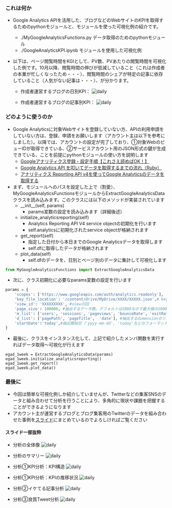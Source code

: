 ### これは何か
- Google Analytics APIを活用した、ブログなどのWebサイトのKPIを取得するためのpythonモジュールと、モジュールを使った可視化例の紹介です。
	- ./MyGoogleAnalyticsFunctions.py データ取得のためのpythonモジュール
	- ./GoogleAnalyticsKPI.ipynb モジュールを使用した可視化例
- 以下は、ページ閲覧時間をKGIとして、PV数、PVあたりの閲覧時間を可視化した例です。10月以降、閲覧時間の伸びが低減していること（これは作成者の本業が忙しくなったため・・・）、閲覧時間のシェアが特定の記事に依存していること（人気がない記事は・・・）、が分かります。

	- 作成者運営するブログの日別KPI：
![daily](http://drive.google.com/uc?export=view&id=1WJ9FAHDOrXFmUhUJAJFBd1PDExLa33G0)

	- 作成者運営するブログの記事別KPI：
![daily](http://drive.google.com/uc?export=view&id=1btghJTt5eB5nKRtTNi230uuvb66ecqQy)

### どのように使うのか
- Google Analyticsに対象Webサイトを登録していない方、APIの利用申請をしていない方は、登録、申請をお願いします（アカウント主は以下を参考にしました）。以降では、アカウントの設定が完了しており、①対象WebのビューIDが取得できている、②サービスアカウント用のJSON形式の鍵が生成できている、ことを前提にpythonモジュールの使い方を説明します
	- [Googleアナリティクス登録・設定手順【これさえ読めばOK！】](https://wacul-ai.com/blog/access-analysis/google-analytics-setting/ga-register/)
	- [Google Analytics API を叩いてデータを取得するまでの流れ（Ruby）](https://qiita.com/ryota-sasabe/items/a5efd2aac244cfcce5c7)	
	- [アナリティクス Reporting API v4を使ってGoogle Analyticsのデータを取得する](https://dev.classmethod.jp/articles/ga-api-v4/)
- まず、モジュールへのパスを設定した上で（割愛）、MyGoogleAnalyticsFunctionsモジュールからExtractGoogleAnalyticsDataクラスを読み込みます。このクラスには以下のメソッドが実装されています
	- \_\_init\_\_(self, params)
		- params変数の設定を読み込みます（詳細後述）
	- initialize_analyticsreporting(self)
		- Analytics Reporting API V4 service objectの初期化を行います
		- self.analyticsに初期化されたservice objectが格納されます
	- get_report(self)
		- 指定した日付から本日までのGoogle Analyticsデータを取得します
		- self.dfに取得したデータが格納されます
	- plot_data(self)
		- self.dfのデータを、日別とページ別のデータに集計して可視化します

```python
from MyGoogleAnalyticsFunctions import ExtractGoogleAnalyticsData
```

- 次に、クラス初期化に必要なparams変数の設定を行います

```python
params = {
    'scopes': ['https://www.googleapis.com/auth/analytics.readonly'],
    'key_file_location': '/content/drive/MyDrive/XXXX/XXXXX.json',# keyファイルへのパス
    'view_id': 'XXXXXXXXX', #viewのID
    'page_size': 100000, #抽出するデータ数。デフォルトは1000なので最大値の100000に設定
    'm_list': ['users', 'sessions', 'pageviews', 'bounceRate', 'exitRate', 'avgTimeOnPage'], #抽出するmetricsのリスト
    'd_list': ['pagePath', 'pageTitle',  'date'], #抽出するdimensionのリスト。最終要素は時間軸の集計に用いる
    'startDate':'today',#抽出開始日（'yyyy-mm-dd', 'today'などのフォーマットに対応）
}
```

- 最後に、クラスをインスタンス化して、上記で紹介したメンバ関数を実行すればデータ取得〜可視化が行えます

```python:
egad_1week = ExtractGoogleAnalyticsData(params)
egad_1week.initialize_analyticsreporting()
egad_1week.get_report()
egad_1week.plot_data()
```

### 最後に
- 今回は簡単な可視化例しか紹介していませんが、Twitterなどの集客SNSのデータと組み合わせて分析を行うことにより、多角的に現状や課題を把握することができるようになります
- アカウント主が運営するブログとブログ集客用のTwitterのデータを組み合わせた事例を[スライド](https://docs.google.com/presentation/d/e/2PACX-1vQt2zoxZwjD43BAIjmRKjW_BLa8LWXc3mtShlplI7GWbjwmGcIazDBmiN2BLAjLs6z4Q70ebnCxu21T/embed?start=false&loop=false&delayms=3000)にまとめているのでよろしければご覧ください
#### スライド一部抜粋
- 分析の全体像
![daily](http://drive.google.com/uc?export=view&id=1ND1dV2eJHwkmu0r7XAe9mwJw4umQfyqK)

- 分析のサマリー
![daily](http://drive.google.com/uc?export=view&id=10vY21TGj8R4Aw7PuW3zTzusZ1TzZNoeC)

- 分析①KPI分析：KPI構造
![daily](http://drive.google.com/uc?export=view&id=1gugf99ePTHm9jf6xk4J3O5ctA0e_ta50)

- 分析①KPI分析：KPIの推移状況
![daily](http://drive.google.com/uc?export=view&id=1i_uehZytiLS4MDyTu_bxbC4ya9J_kX5Y)

- 分析②イケてる記事分析
![daily](http://drive.google.com/uc?export=view&id=1v0-2h4LPQjsQbvVca8Y02d8JlJMlPYsn)

- 分析③良質Tweet分析
![daily](http://drive.google.com/uc?export=view&id=18gCU3dldWl09LmkTKpQigb70DkU1zFJV)
<!--stackedit_data:
eyJoaXN0b3J5IjpbLTUyODAwMjU2Myw1NTI1Njk2OTgsNDc1MT
U4NzI4LDgzMzM4OTU3MiwtMjYzMzYxMzQsLTUyNDQ4NzMxNCwx
Mjk2OTAzNDc2LC04ODE5NDg0NjksMTcxNTY4MDQ5MSwtMTQ4OT
g1MjY3Niw3MzA5OTgxMTZdfQ==
-->